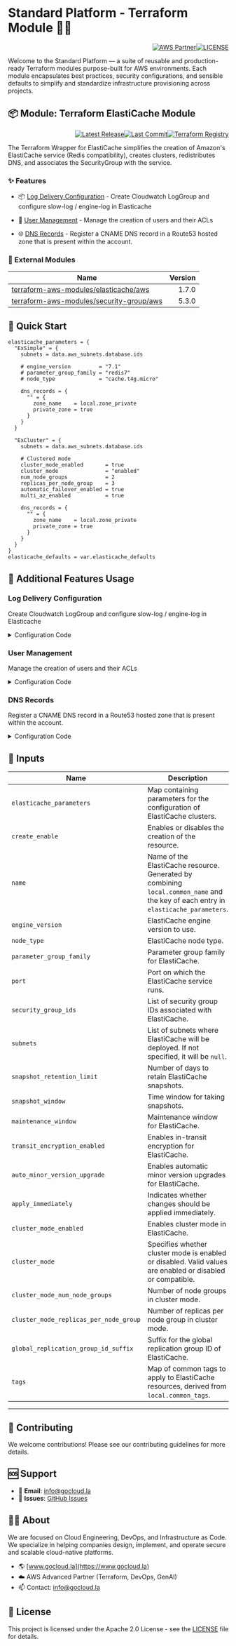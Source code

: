 # Standard Platform - Terraform Module 🚀🚀
<p align="right"><a href="https://partners.amazonaws.com/partners/0018a00001hHve4AAC/GoCloud"><img src="https://img.shields.io/badge/AWS%20Partner-Advanced-orange?style=for-the-badge&logo=amazonaws&logoColor=white" alt="AWS Partner"/></a><a href="LICENSE"><img src="https://img.shields.io/badge/License-Apache%202.0-green?style=for-the-badge&logo=apache&logoColor=white" alt="LICENSE"/></a></p>

Welcome to the Standard Platform — a suite of reusable and production-ready Terraform modules purpose-built for AWS environments.
Each module encapsulates best practices, security configurations, and sensible defaults to simplify and standardize infrastructure provisioning across projects.

## 📦 Module: Terraform ElastiCache Module
<p align="right"><a href="https://github.com/gocloudLa/terraform-aws-wrapper-elasticache/releases/latest"><img src="https://img.shields.io/github/v/release/gocloudLa/terraform-aws-wrapper-elasticache.svg?style=for-the-badge" alt="Latest Release"/></a><a href=""><img src="https://img.shields.io/github/last-commit/gocloudLa/terraform-aws-wrapper-elasticache.svg?style=for-the-badge" alt="Last Commit"/></a><a href="https://registry.terraform.io/modules/gocloudLa/wrapper-elasticache/aws"><img src="https://img.shields.io/badge/Terraform-Registry-7B42BC?style=for-the-badge&logo=terraform&logoColor=white" alt="Terraform Registry"/></a></p>
The Terraform Wrapper for ElastiCache simplifies the creation of Amazon's ElastiCache service (Redis compatibility), creates clusters, redistributes DNS, and associates the SecurityGroup with the service.

### ✨ Features

- 📦 [Log Delivery Configuration](#log-delivery-configuration) - Create Cloudwatch LogGroup and configure slow-log / engine-log in Elasticache

- 👥 [User Management](#user-management) - Manage the creation of users and their ACLs

- 🌐 [DNS Records](#dns-records) - Register a CNAME DNS record in a Route53 hosted zone that is present within the account.



### 🔗 External Modules
| Name | Version |
|------|------:|
| [terraform-aws-modules/elasticache/aws](https://github.com/terraform-aws-modules/elasticache-aws) | 1.7.0 |
| [terraform-aws-modules/security-group/aws](https://github.com/terraform-aws-modules/security-group-aws) | 5.3.0 |



## 🚀 Quick Start
```hcl
elasticache_parameters = {
  "ExSimple" = {
    subnets = data.aws_subnets.database.ids

    # engine_version         = "7.1"
    # parameter_group_family = "redis7"
    # node_type              = "cache.t4g.micro"

    dns_records = {
      "" = {
        zone_name    = local.zone_private
        private_zone = true
      }
    }
  }

  "ExCluster" = {
    subnets = data.aws_subnets.database.ids

    # Clustered mode
    cluster_mode_enabled       = true
    cluster_mode               = "enabled"
    num_node_groups            = 2
    replicas_per_node_group    = 3
    automatic_failover_enabled = true
    multi_az_enabled           = true

    dns_records = {
      "" = {
        zone_name    = local.zone_private
        private_zone = true
      }
    }
  }
}
elasticache_defaults = var.elasticache_defaults
```


## 🔧 Additional Features Usage

### Log Delivery Configuration
Create Cloudwatch LogGroup and configure slow-log / engine-log in Elasticache


<details><summary>Configuration Code</summary>

```hcl
log_delivery_configuration = {
  engine-log = {
    # cloudwatch_log_group_name = "" # Default: {common_name}-{each.key} / dmc-prd-example-00
    destination_type = "cloudwatch-logs"
    log_format       = "json"
    # cloudwatch_log_group_retention_in_days = 30 # Default: 14
  }
  slow-log = {
    # Entra en conflicto si no se define y se habilitan ambos log-groups
    # https://github.com/terraform-aws-modules/terraform-aws-elasticache/issues/16
    cloudwatch_log_group_name = "dmc-prd-example-00-slow" # Default: {common_name}-{each.key} / dmc-prd-example-00
    destination_type          = "cloudwatch-logs"
    log_format                = "json" 
  }
}
```


</details>


### User Management
Manage the creation of users and their ACLs


<details><summary>Configuration Code</summary>

```hcl
user_group = {
  # create_default_user = true
  default_user = {
    # MODO DE CONEXION: redis-cli -h ${HOST} -p 6379 --tls --pass password_default_user_1234567890
    # IMPORTANTE!! Los users son va nivel cuenta, por lo tanto los nombres tiene que ser UNICOS!!
    user_id   = "dmc-prd-example-exusers-default"
    passwords = ["password_default_user_1234567890"]
    # access_string = "" # Default: "on ~* +@all" (administrator)
  }
  users = {
    "dmc-prd-example-exusers-administrator" = {
      # MODO DE CONEXION: redis-cli -h ${HOST} -p 6379 --tls --user dmc-prd-example-useexusersrs-administrator --pass password_administrator_1234567890
      passwords     = ["password_administrator_1234567890"]
      access_string = "on ~* +@all"
    }
    "dmc-prd-example-exusers-readonly" = {
      # MODO DE CONEXION: redis-cli -h ${HOST} -p 6379 --tls --user dmc-prd-example-exusers-readonly --pass password_readonly_1234567890
      passwords     = ["password_readonly_1234567890"]
      access_string = "on ~* -@all +@read"
    }
  }
}
```


</details>


### DNS Records
Register a CNAME DNS record in a Route53 hosted zone that is present within the account.


<details><summary>Configuration Code</summary>

```hcl
dns_records = {
  "" = {
    zone_name    = local.zone_private
    private_zone = true
  }
}
```


</details>




## 📑 Inputs
| Name                                   | Description                                                                                                                         | Type     | Default                                                           | Required |
| -------------------------------------- | ----------------------------------------------------------------------------------------------------------------------------------- | -------- | ----------------------------------------------------------------- | -------- |
| `elasticache_parameters`               | Map containing parameters for the configuration of ElastiCache clusters.                                                            | `map`    | `{}`                                                              | no       |
| `create_enable`                        | Enables or disables the creation of the resource.                                                                                   | `bool`   | `true`                                                            | no       |
| `name`                                 | Name of the ElastiCache resource. Generated by combining `local.common_name` and the key of each entry in `elasticache_parameters`. | `string` | `-`                                                               | no       |
| `engine_version`                       | ElastiCache engine version to use.                                                                                                  | `string` | `"7.1"`                                                           | no       |
| `node_type`                            | ElastiCache node type.                                                                                                              | `string` | `"cache.t4g.micro"`                                               | no       |
| `parameter_group_family`               | Parameter group family for ElastiCache.                                                                                             | `string` | `"redis7"`                                                        | no       |
| `port`                                 | Port on which the ElastiCache service runs.                                                                                         | `string` | `"6379"`                                                          | no       |
| `security_group_ids`                   | List of security group IDs associated with ElastiCache.                                                                             | `list`   | `[module.security_group_elasticache[each.key].security_group_id]` | no       |
| `subnets`                              | List of subnets where ElastiCache will be deployed. If not specified, it will be `null`.                                            | `list`   | `null`                                                            | no       |
| `snapshot_retention_limit`             | Number of days to retain ElastiCache snapshots.                                                                                     | `number` | `7`                                                               | no       |
| `snapshot_window`                      | Time window for taking snapshots.                                                                                                   | `string` | `"08:00-09:00"`                                                   | no       |
| `maintenance_window`                   | Maintenance window for ElastiCache.                                                                                                 | `string` | `"sun:09:30-sun:10:30"`                                           | no       |
| `transit_encryption_enabled`           | Enables in-transit encryption for ElastiCache.                                                                                      | `bool`   | `false`                                                           | no       |
| `auto_minor_version_upgrade`           | Enables automatic minor version upgrades for ElastiCache.                                                                           | `bool`   | `true`                                                            | no       |
| `apply_immediately`                    | Indicates whether changes should be applied immediately.                                                                            | `bool`   | `true`                                                            | no       |
| `cluster_mode_enabled`                 | Enables cluster mode in ElastiCache.                                                                                                | `bool`   | `false`                                                           | no       |
| `cluster_mode`                         | Specifies whether cluster mode is enabled or disabled. Valid values are enabled or disabled or compatible.                          | `string` | `null`                                                            | no       |
| `cluster_mode_num_node_groups`         | Number of node groups in cluster mode.                                                                                              | `number` | `null`                                                            | no       |
| `cluster_mode_replicas_per_node_group` | Number of replicas per node group in cluster mode.                                                                                  | `number` | `null`                                                            | no       |
| `global_replication_group_id_suffix`   | Suffix for the global replication group ID of ElastiCache.                                                                          | `string` | `null`                                                            | no       |
| `tags`                                 | Map of common tags to apply to ElastiCache resources, derived from `local.common_tags`.                                             | `map`    | `-`                                                               | no       |








---

## 🤝 Contributing
We welcome contributions! Please see our contributing guidelines for more details.

## 🆘 Support
- 📧 **Email**: info@gocloud.la
- 🐛 **Issues**: [GitHub Issues](https://github.com/gocloudLa/issues)

## 🧑‍💻 About
We are focused on Cloud Engineering, DevOps, and Infrastructure as Code.
We specialize in helping companies design, implement, and operate secure and scalable cloud-native platforms.
- 🌎 [www.gocloud.la](https://www.gocloud.la)
- ☁️ AWS Advanced Partner (Terraform, DevOps, GenAI)
- 📫 Contact: info@gocloud.la

## 📄 License
This project is licensed under the Apache 2.0 License - see the [LICENSE](LICENSE) file for details. 